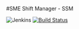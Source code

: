 #SME Shift Manager - SSM



[logo]: http://ilyastoli.com:8080/static/2360a861/images/headshot.png "Jenkins"
![Jenkins][logo] [![Build Status](http://ilyas.co.il:8080/buildStatus/icon?job=sme_v2)](http://ilyas.co.il:8080/job/sme_v2/)

